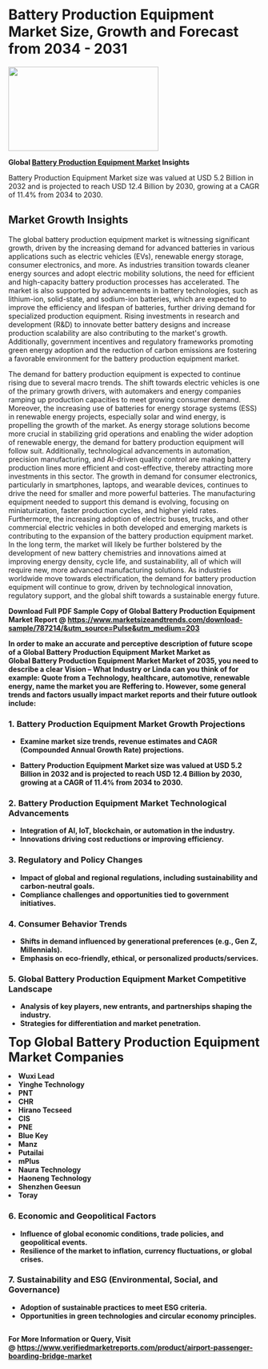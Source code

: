 <H1>Battery Production Equipment Market Size, Growth and Forecast from 2034 - 2031</H1><img class="aligncenter size-medium wp-image-584254" src="https://thirdeyenews.in/wp-content/uploads/2034/09/Global-Market-Research-300x168.jpeg" alt="" width="300" height="168" /><p><strong>Global&nbsp;<a href="https://www.marketsizeandtrends.com/download-sample/787214/&amp;utm_source=Pulse&amp;utm_medium=203">Battery Production Equipment Market</a> Insights</strong></p><p>Battery Production Equipment Market size was valued at USD 5.2 Billion in 2032 and is projected to reach USD 12.4 Billion by 2030, growing at a CAGR of 11.4% from 2034 to 2030.</p><p><h2>Market Growth Insights</h2> <p>The global battery production equipment market is witnessing significant growth, driven by the increasing demand for advanced batteries in various applications such as electric vehicles (EVs), renewable energy storage, consumer electronics, and more. As industries transition towards cleaner energy sources and adopt electric mobility solutions, the need for efficient and high-capacity battery production processes has accelerated. The market is also supported by advancements in battery technologies, such as lithium-ion, solid-state, and sodium-ion batteries, which are expected to improve the efficiency and lifespan of batteries, further driving demand for specialized production equipment. Rising investments in research and development (R&D) to innovate better battery designs and increase production scalability are also contributing to the market's growth. Additionally, government incentives and regulatory frameworks promoting green energy adoption and the reduction of carbon emissions are fostering a favorable environment for the battery production equipment market.</p> <p><strong></strong></p> <p>The demand for battery production equipment is expected to continue rising due to several macro trends. The shift towards electric vehicles is one of the primary growth drivers, with automakers and energy companies ramping up production capacities to meet growing consumer demand. Moreover, the increasing use of batteries for energy storage systems (ESS) in renewable energy projects, especially solar and wind energy, is propelling the growth of the market. As energy storage solutions become more crucial in stabilizing grid operations and enabling the wider adoption of renewable energy, the demand for battery production equipment will follow suit. Additionally, technological advancements in automation, precision manufacturing, and AI-driven quality control are making battery production lines more efficient and cost-effective, thereby attracting more investments in this sector. The growth in demand for consumer electronics, particularly in smartphones, laptops, and wearable devices, continues to drive the need for smaller and more powerful batteries. The manufacturing equipment needed to support this demand is evolving, focusing on miniaturization, faster production cycles, and higher yield rates. Furthermore, the increasing adoption of electric buses, trucks, and other commercial electric vehicles in both developed and emerging markets is contributing to the expansion of the battery production equipment market. In the long term, the market will likely be further bolstered by the development of new battery chemistries and innovations aimed at improving energy density, cycle life, and sustainability, all of which will require new, more advanced manufacturing solutions. As industries worldwide move towards electrification, the demand for battery production equipment will continue to grow, driven by technological innovation, regulatory support, and the global shift towards a sustainable energy future. <p><strong></p><p><span class=""><strong>Download Full PDF Sample Copy of Global Battery Production Equipment Market Report</strong> @ <a href="https://www.marketsizeandtrends.com/download-sample/787214/&amp;utm_source=Pulse&amp;utm_medium=203" target="_blank">https://www.marketsizeandtrends.com/download-sample/787214/&amp;utm_source=Pulse&amp;utm_medium=203</a></span></p><p>In order to make an accurate and perceptive description of future scope of a Global&nbsp;Battery Production Equipment Market Market as Global&nbsp;Battery Production Equipment Market Market of 2035, you need to describe a clear Vision &ndash; What Industry or Linda can you think of for example: Quote from a Technology, healthcare, automotive, renewable energy, name the market you are Reffering to. However, some general trends and factors usually impact market reports and their future outlook include:</p><h3>1.&nbsp;<strong>Battery Production Equipment Market Growth Projections</strong></h3><ul><li>Examine market size trends, revenue estimates and CAGR (Compounded Annual Growth Rate) projections.</li><li><p>Battery Production Equipment Market size was valued at USD 5.2 Billion in 2032 and is projected to reach USD 12.4 Billion by 2030, growing at a CAGR of 11.4% from 2034 to 2030.</p></li></ul><h3>2.&nbsp;<strong>Battery Production Equipment Market Technological Advancements</strong></h3><ul><li>Integration of AI, IoT, blockchain, or automation in the industry.</li><li>Innovations driving cost reductions or improving efficiency.</li></ul><h3>3.&nbsp;<strong>Regulatory and Policy Changes</strong></h3><ul><li>Impact of global and regional regulations, including sustainability and carbon-neutral goals.</li><li>Compliance challenges and opportunities tied to government initiatives.</li></ul><h3>4.&nbsp;<strong>Consumer Behavior Trends</strong></h3><ul><li>Shifts in demand influenced by generational preferences (e.g., Gen Z, Millennials).</li><li>Emphasis on eco-friendly, ethical, or personalized products/services.</li></ul><h3>5.&nbsp;<strong>Global Battery Production Equipment Market Competitive Landscape</strong></h3><ul><li>Analysis of key players, new entrants, and partnerships shaping the industry.</li><li>Strategies for differentiation and market penetration.</li></ul><p data-pm-slice="1 1 []"><span style="color: inherit; font-family: inherit; font-size: 25px;">Top Global Battery Production Equipment Market Companies</span></p><div class="" data-test-id=""><p><li>Wuxi Lead</li><li> Yinghe Technology</li><li> PNT</li><li> CHR</li><li> Hirano Tecseed</li><li> CIS</li><li> PNE</li><li> Blue Key</li><li> Manz</li><li> Putailai</li><li> mPlus</li><li> Naura Technology</li><li> Haoneng Technology</li><li> Shenzhen Geesun</li><li> Toray</li></p></div><h3>6.&nbsp;<strong>Economic and Geopolitical Factors</strong></h3><ul><li>Influence of global economic conditions, trade policies, and geopolitical events.</li><li>Resilience of the market to inflation, currency fluctuations, or global crises.</li></ul><h3>7.&nbsp;<strong>Sustainability and ESG (Environmental, Social, and Governance)</strong></h3><ul><li>Adoption of sustainable practices to meet ESG criteria.</li><li>Opportunities in green technologies and circular economy principles.</li></ul><h2><strong style="font-size: 14px;">For More Information or Query, Visit @&nbsp;</strong><a style="background-color: #ffffff; font-size: 14px;" href="https://www.marketsizeandtrends.com/report/battery-production-equipment-market/" target="_blank">https://www.verifiedmarketreports.com/product/airport-passenger-boarding-bridge-market</a></h2>
